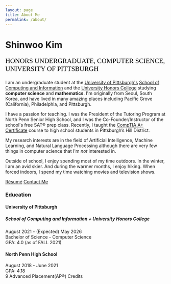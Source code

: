 ```yaml
---
layout: page
title: About Me
permalink: /about/
---
```

 <h1 class="text-center custom-font">Shinwoo Kim</h1>
 <p class="text-center" style="font-family:'Times New Roman', Times, serif; font-size: 1.5em; color:black;"><span class="dropcap">H</span>ONORS <span class="dropcap">U</span>NDERGRADUATE, <span class="dropcap">C</span>OMPUTER <span class="dropcap">S</span>CIENCE, <span class="dropcap">U</span>NIVERSITY OF <span class="dropcap">P</span>ITTSBURGH</p>

I am an undergraduate student at the [University of Pittsburgh's](https://pitt.edu) [School of Computing and Information](https://sci.pitt.edu) and the [University Honors College](https://www.honorscollege.pitt.edu/) studying __computer science__ and __mathematics__. I'm originally from Seoul, South Korea, and have lived in many amazing places including Pacific Grove (California), Philadelphia, and Pittsburgh. 

I have a passion for teaching. I was the President of the Tutoring Program at North Penn Senior High School, and I was the Co-Founder/Instructor of the school's free SAT&reg; prep class. Recently, I taught the [CompTIA A+ Certificate](https://www.comptia.org/certifications/a) course to high school students in Pittsburgh’s Hill District. 

My research interests are in the field of Artificial Intelligence, Machine Learning, and Natural Language Processing although there are very few things in computer science that I'm _not_ interested in.

Outside of school, I enjoy spending most of my time outdoors. In the winter, I am an avid skier. And during the warmer months, I enjoy hiking. When forced indoors, I spend my time watching movies and television shows.
                
<div class="text-center social-icons">
    <a class="social-icon" href="mailto:{{ site.email }}"><i class="fas fa-envelope"></i></a>
    <a class="social-icon" href="https://linkedin.com/in/{{ site.linkedin_username }}"> <i class="fab fa-linkedin-in"></i></a>
    <a class="social-icon" href="https://github.com/{{ site.github_username }}"><i class="fab fa-github"></i></a>
    <a class="social-icon" href="https://twitter.com/{{ site.twitter_username }}"><i class="fab fa-twitter"></i></a>
    <a class="social-icon" href="https://instagram.com/{{ site.instagram_username }}"><i class="fab fa-instagram"></i></a>
</div>
<div class="text-center">
    <a href="{{ site.baseurl }}/Resume.pdf" type="button" class="mt-3 btn btn-dark btn-lg btn-block">Résumé</a>
    <a href="{{ site.baseurl }}/contact/" type="button" class="mt-3 btn btn-dark btn-lg btn-block">Contact Me</a>
</div>


### Education
<div class="p-3 w-100">
    <h4 class="mb-0">University of Pittsburgh</h4>
    <h5 class="mb-0">School of Computing and Information + University Honors College</h5>
    <p>August 2021 - (Expected) May 2026 <br> Bachelor of Science - Computer Science <br>GPA: 4.0 (as of FALL 2021) </p>
</div>
<div class="p-3 w-100">
    <h4 class="mb-0">North Penn High School</h4>
    <p>August 2018 - June 2021 <br>GPA: 4.18 <br>9 Advanced Placement(AP®) Credits</p>
</div>